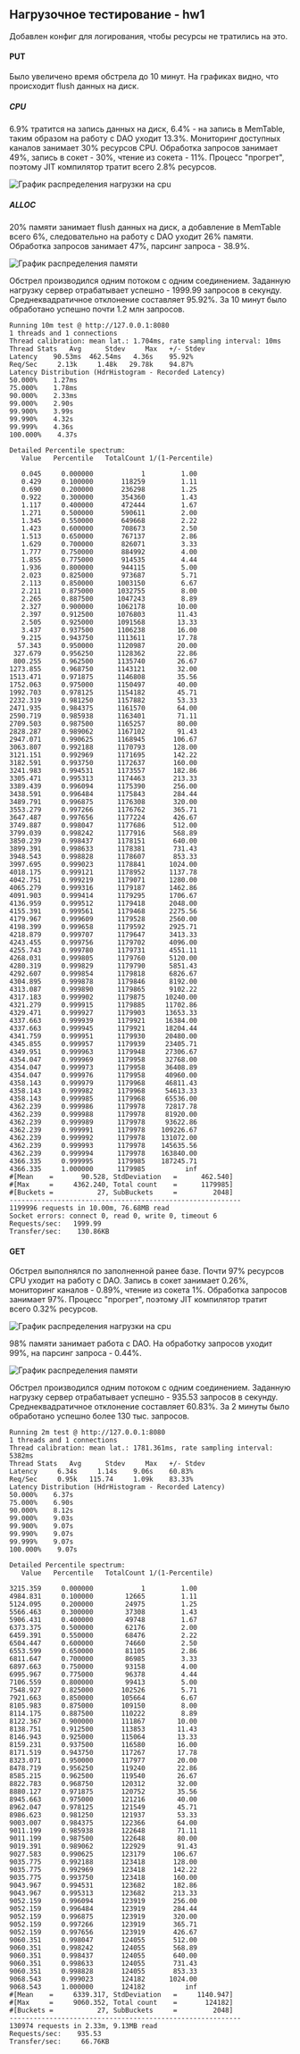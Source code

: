 
## Нагрузочное тестирование - hw1

Добавлен конфиг для логирования, чтобы ресурсы не тратились на это.

#### PUT

Было увеличено время обстрела до 10 минут. На графиках видно, что происходит flush данных на диск.

##### CPU

6.9% тратится на запись данных на диск, 6.4% - на запись в MemTable, таким образом на работу с DAO уходит 13.3%.
Мониторинг доступных каналов занимает 30% ресурсов CPU. Обработка запросов занимает 49%, запись в сокет - 30%, чтение из сокета - 11%. Процесс "прогрет", поэтому JIT компилятор тратит всего 2.8% ресурсов. 

![График распределения нагрузки на cpu](put_cpu.svg)

##### ALLOC

20% памяти занимает flush данных на диск, а добавление в MemTable всего 6%, следовательно на работу с DAO уходит 26% памяти. Обработка запросов занимает 47%, парсинг запроса - 38.9%.

![График распределения памяти](put_alloc.svg)

Обстрел производился одним потоком с одним соединением. Заданную нагрузку сервер отрабатывает успешно - 1999.99 запросов в секунду. Среднеквадратичное отклонение составляет 95.92%. За 10 минут было обработано успешно почти 1.2 млн запросов.

	Running 10m test @ http://127.0.0.1:8080
    1 threads and 1 connections
    Thread calibration: mean lat.: 1.704ms, rate sampling interval: 10ms
    Thread Stats   Avg      Stdev     Max   +/- Stdev
    Latency    90.53ms  462.54ms   4.36s    95.92%
    Req/Sec     2.13k     1.48k   29.78k    94.87%
    Latency Distribution (HdrHistogram - Recorded Latency)
    50.000%    1.27ms
    75.000%    1.78ms
    90.000%    2.33ms
    99.000%    2.90s 
    99.900%    3.99s 
    99.990%    4.32s 
    99.999%    4.36s 
    100.000%    4.37s 

    Detailed Percentile spectrum:
       Value   Percentile   TotalCount 1/(1-Percentile)

       0.045     0.000000            1         1.00
       0.429     0.100000       118259         1.11
       0.690     0.200000       236298         1.25
       0.922     0.300000       354360         1.43
       1.117     0.400000       472444         1.67
       1.271     0.500000       590611         2.00
       1.345     0.550000       649668         2.22
       1.423     0.600000       708673         2.50
       1.513     0.650000       767137         2.86
       1.629     0.700000       826071         3.33
       1.777     0.750000       884992         4.00
       1.855     0.775000       914535         4.44
       1.936     0.800000       944115         5.00
       2.023     0.825000       973687         5.71
       2.113     0.850000      1003150         6.67
       2.211     0.875000      1032755         8.00
       2.265     0.887500      1047243         8.89
       2.327     0.900000      1062178        10.00
       2.397     0.912500      1076803        11.43
       2.505     0.925000      1091568        13.33
       3.437     0.937500      1106238        16.00
       9.215     0.943750      1113611        17.78
      57.343     0.950000      1120987        20.00
     327.679     0.956250      1128362        22.86
     800.255     0.962500      1135740        26.67
    1273.855     0.968750      1143121        32.00
    1513.471     0.971875      1146808        35.56
    1752.063     0.975000      1150497        40.00
    1992.703     0.978125      1154182        45.71
    2232.319     0.981250      1157882        53.33
    2471.935     0.984375      1161570        64.00
    2590.719     0.985938      1163401        71.11
    2709.503     0.987500      1165257        80.00
    2828.287     0.989062      1167102        91.43
    2947.071     0.990625      1168945       106.67
    3063.807     0.992188      1170793       128.00
    3121.151     0.992969      1171695       142.22
    3182.591     0.993750      1172637       160.00
    3241.983     0.994531      1173557       182.86
    3305.471     0.995313      1174463       213.33
    3389.439     0.996094      1175390       256.00
    3438.591     0.996484      1175843       284.44
    3489.791     0.996875      1176308       320.00
    3553.279     0.997266      1176762       365.71
    3647.487     0.997656      1177224       426.67
    3749.887     0.998047      1177686       512.00
    3799.039     0.998242      1177916       568.89
    3850.239     0.998437      1178151       640.00
    3899.391     0.998633      1178381       731.43
    3948.543     0.998828      1178607       853.33
    3997.695     0.999023      1178841      1024.00
    4018.175     0.999121      1178952      1137.78
    4042.751     0.999219      1179071      1280.00
    4065.279     0.999316      1179187      1462.86
    4091.903     0.999414      1179295      1706.67
    4136.959     0.999512      1179418      2048.00
    4155.391     0.999561      1179468      2275.56
    4179.967     0.999609      1179528      2560.00
    4198.399     0.999658      1179592      2925.71
    4218.879     0.999707      1179647      3413.33
    4243.455     0.999756      1179702      4096.00
    4255.743     0.999780      1179731      4551.11
    4268.031     0.999805      1179760      5120.00
    4280.319     0.999829      1179790      5851.43
    4292.607     0.999854      1179818      6826.67
    4304.895     0.999878      1179846      8192.00
    4313.087     0.999890      1179865      9102.22
    4317.183     0.999902      1179875     10240.00
    4321.279     0.999915      1179885     11702.86
    4329.471     0.999927      1179903     13653.33
    4337.663     0.999939      1179921     16384.00
    4337.663     0.999945      1179921     18204.44
    4341.759     0.999951      1179930     20480.00
    4345.855     0.999957      1179939     23405.71
    4349.951     0.999963      1179948     27306.67
    4354.047     0.999969      1179958     32768.00
    4354.047     0.999973      1179958     36408.89
    4354.047     0.999976      1179958     40960.00
    4358.143     0.999979      1179968     46811.43
    4358.143     0.999982      1179968     54613.33
    4358.143     0.999985      1179968     65536.00
    4362.239     0.999986      1179978     72817.78
    4362.239     0.999988      1179978     81920.00
    4362.239     0.999989      1179978     93622.86
    4362.239     0.999991      1179978    109226.67
    4362.239     0.999992      1179978    131072.00
    4362.239     0.999993      1179978    145635.56
    4362.239     0.999994      1179978    163840.00
    4366.335     0.999995      1179985    187245.71
    4366.335     1.000000      1179985          inf
    #[Mean    =       90.528, StdDeviation   =      462.540]
    #[Max     =     4362.240, Total count    =      1179985]
    #[Buckets =           27, SubBuckets     =         2048]
    ----------------------------------------------------------
    1199996 requests in 10.00m, 76.68MB read
    Socket errors: connect 0, read 0, write 0, timeout 6
    Requests/sec:   1999.99
    Transfer/sec:    130.86KB 


#### GET

Обстрел выполнялся по заполненной ранее базе. Почти 97% ресурсов CPU уходит на работу с DAO. Запись в сокет занимает 0.26%, мониторинг каналов - 0.89%, чтение из сокета 1%. Обработка запросов занимает 97%. Процесс "прогрет", поэтому JIT компилятор тратит всего 0.32% ресурсов. 

![График распределения нагрузки на cpu](get_cpu.svg)

98% памяти занимает работа с DAO. На обработку запросов уходит 99%, на парсинг запроса - 0.44%.

![График распределения памяти](get_alloc.svg)

Обстрел производился одним потоком с одним соединением. Заданную нагрузку сервер отрабатывает успешно - 935.53 запросов в секунду. Среднеквадратичное отклонение составляет 60.83%. За 2 минуты было обработано успешно более 130 тыс. запросов.

    Running 2m test @ http://127.0.0.1:8080
    1 threads and 1 connections
    Thread calibration: mean lat.: 1781.361ms, rate sampling interval: 5382ms
    Thread Stats   Avg      Stdev     Max   +/- Stdev
    Latency     6.34s     1.14s    9.06s    60.83%
    Req/Sec     0.95k   115.74     1.09k    83.33%
    Latency Distribution (HdrHistogram - Recorded Latency)
    50.000%    6.37s 
    75.000%    6.90s 
    90.000%    8.12s 
    99.000%    9.03s 
    99.900%    9.07s 
    99.990%    9.07s 
    99.999%    9.07s 
    100.000%    9.07s 

    Detailed Percentile spectrum:
       Value   Percentile   TotalCount 1/(1-Percentile)

    3215.359     0.000000            1         1.00
    4984.831     0.100000        12665         1.11
    5124.095     0.200000        24975         1.25
    5566.463     0.300000        37308         1.43
    5906.431     0.400000        49748         1.67
    6373.375     0.500000        62176         2.00
    6459.391     0.550000        68476         2.22
    6504.447     0.600000        74660         2.50
    6553.599     0.650000        81105         2.86
    6811.647     0.700000        86985         3.33
    6897.663     0.750000        93158         4.00
    6995.967     0.775000        96378         4.44
    7106.559     0.800000        99413         5.00
    7548.927     0.825000       102526         5.71
    7921.663     0.850000       105664         6.67
    8105.983     0.875000       109150         8.00
    8114.175     0.887500       110222         8.89
    8122.367     0.900000       111867        10.00
    8138.751     0.912500       113853        11.43
    8146.943     0.925000       115064        13.33
    8159.231     0.937500       116580        16.00
    8171.519     0.943750       117267        17.78
    8323.071     0.950000       117977        20.00
    8478.719     0.956250       119240        22.86
    8585.215     0.962500       119540        26.67
    8822.783     0.968750       120312        32.00
    8880.127     0.971875       120752        35.56
    8945.663     0.975000       121216        40.00
    8962.047     0.978125       121549        45.71
    8986.623     0.981250       121937        53.33
    9003.007     0.984375       122366        64.00
    9011.199     0.985938       122648        71.11
    9011.199     0.987500       122648        80.00
    9019.391     0.989062       122929        91.43
    9027.583     0.990625       123179       106.67
    9035.775     0.992188       123418       128.00
    9035.775     0.992969       123418       142.22
    9035.775     0.993750       123418       160.00
    9043.967     0.994531       123682       182.86
    9043.967     0.995313       123682       213.33
    9052.159     0.996094       123919       256.00
    9052.159     0.996484       123919       284.44
    9052.159     0.996875       123919       320.00
    9052.159     0.997266       123919       365.71
    9052.159     0.997656       123919       426.67
    9060.351     0.998047       124055       512.00
    9060.351     0.998242       124055       568.89
    9060.351     0.998437       124055       640.00
    9060.351     0.998633       124055       731.43
    9060.351     0.998828       124055       853.33
    9068.543     0.999023       124182      1024.00
    9068.543     1.000000       124182          inf
    #[Mean    =     6339.317, StdDeviation   =     1140.947]
    #[Max     =     9060.352, Total count    =       124182]
    #[Buckets =           27, SubBuckets     =         2048]
    ----------------------------------------------------------
    130974 requests in 2.33m, 9.13MB read
    Requests/sec:    935.53
    Transfer/sec:     66.76KB
